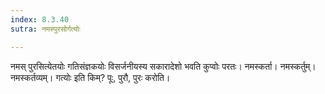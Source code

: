 ```yaml
---
index: 8.3.40
sutra: नमस्पुरसोर्गत्योः

---
```

नमस् पुरसित्येतयोः गतिसंज्ञकयोः विसर्जनीयस्य सकारादेशो भवति कुप्वोः परतः। नमस्कर्ता। नमस्कर्तुम्। नमस्कर्तव्यम्। गत्योः इति किम्? पूः, पुरौ, पुरः करोति।